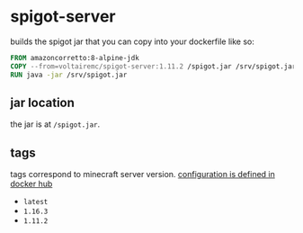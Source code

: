 # spigot-server

builds the spigot jar that you can copy into your dockerfile like so:

```Dockerfile
FROM amazoncorretto:8-alpine-jdk
COPY --from=voltairemc/spigot-server:1.11.2 /spigot.jar /srv/spigot.jar
RUN java -jar /srv/spigot.jar
```

## jar location

the jar is at `/spigot.jar`.

## tags

tags correspond to minecraft server version. [configuration is defined in docker hub](https://hub.docker.com/repository/docker/voltairemc/spigot-server/builds/edit)

* `latest`
* `1.16.3`
* `1.11.2`
